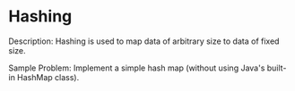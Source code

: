 # Hashing

Description: Hashing is used to map data of arbitrary size to data of fixed size.

Sample Problem: Implement a simple hash map (without using Java's built-in HashMap class).
